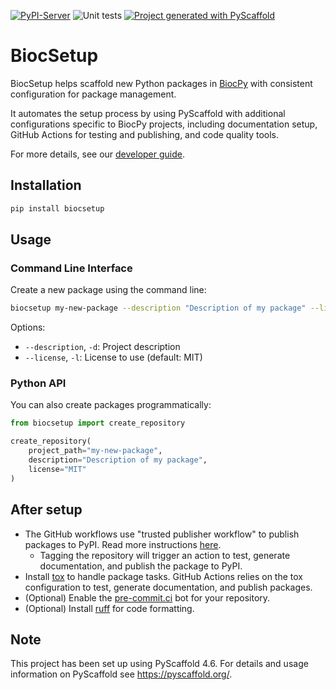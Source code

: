 [![PyPI-Server](https://img.shields.io/pypi/v/biocsetup.svg)](https://pypi.org/project/biocsetup/)
![Unit tests](https://github.com/BiocPy/BiocSetup/actions/workflows/run-tests.yml/badge.svg)
[![Project generated with PyScaffold](https://img.shields.io/badge/-PyScaffold-005CA0?logo=pyscaffold)](https://pyscaffold.org/)

# BiocSetup

BiocSetup helps scaffold new Python packages in [BiocPy](https://github.com/biocpy) with consistent configuration for package management.

It automates the setup process by using PyScaffold with additional configurations specific to BiocPy projects, including documentation setup, GitHub Actions for testing and publishing, and code quality tools.

For more details, see our [developer guide](https://github.com/BiocPy/developer_guide).

## Installation

```bash
pip install biocsetup
```

## Usage

### Command Line Interface

Create a new package using the command line:

```bash
biocsetup my-new-package --description "Description of my package" --license MIT
```

Options:
- `--description`, `-d`: Project description
- `--license`, `-l`: License to use (default: MIT)

### Python API

You can also create packages programmatically:

```python
from biocsetup import create_repository

create_repository(
    project_path="my-new-package",
    description="Description of my package",
    license="MIT"
)
```

## After setup

- The GitHub workflows use "trusted publisher workflow" to publish packages to PyPI. Read more instructions [here](https://docs.pypi.org/trusted-publishers/).
  - Tagging the repository will trigger an action to test, generate documentation, and publish the package to PyPI.
- Install [tox](https://tox.wiki/en/4.23.2/) to handle package tasks. GitHub Actions relies on the tox configuration to test, generate documentation, and publish packages.
- (Optional) Enable the [pre-commit.ci](https://pre-commit.ci/) bot for your repository.
- (Optional) Install [ruff](https://docs.astral.sh/ruff/) for code formatting.

<!-- pyscaffold-notes -->

## Note

This project has been set up using PyScaffold 4.6. For details and usage
information on PyScaffold see https://pyscaffold.org/.
